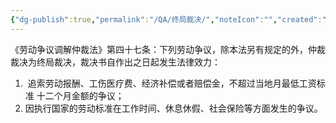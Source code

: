 ```yaml
---
{"dg-publish":true,"permalink":"/QA/终局裁决/","noteIcon":"","created":"2025-03-27T18:25:21.910+08:00"}
---
```


《劳动争议调解仲裁法》第四十七条：下列劳动争议，除本法另有规定的外，仲裁裁决为终局裁决，裁决书自作出之日起发生法律效力：

1.  追索劳动报酬、工伤医疗费、经济补偿或者赔偿金，不超过当地月最低工资标准 十二个月金额的争议；  
2. 因执行国家的劳动标准在工作时间、休息休假、社会保险等方面发生的争议。